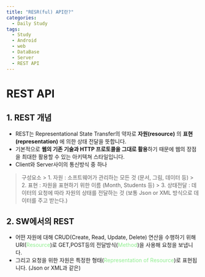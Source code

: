 ```yaml
---
title: "RESR(ful) API란?"
categories:
  - Daily Study
tags:
  - Study
  - Android
  - web
  - DataBase
  - Server
  - REST API
---
```


# REST API
## 1. REST 개념
  - REST는 Representational State Transfer의 약자로 **자원(resource)** 의 **표현(representation)** 에 의한 상태 전달을 뜻합니다.
  - 기본적으로 **웹의 기존 기술과 HTTP 프로토콜을 그대로 활용**하기 때문에 웹의 장점을 최대한 활용할 수 있는 아키텍쳐 스타일입니다. 
  - Client와 Server사이의 통신방식 중 하나 
  > 구성요소
    > 1. 자원 : 소프트웨어가 관리하는 모든 것 (문서, 그림, 데이터 등)
    > 2. 표현 : 자원을 표현하기 위한 이름 (Month, Students 등)
    > 3. 상태전달 : 데이터의 요청에 따라 자원의 상태를 전달하는 것 (보통 Json or XML 방식으로 데이터를 주고 받는다.)
## 2. SW에서의 REST
  - 어떤 자원에 대해 CRUD(Create, Read, Update, Delete) 연산을 수행하기 위해 URI(<span style="color:lightgreen">Resource</span>)로 GET,POST등의 전달방식(<span style="color:lightgreen">Method</span>)을 사용해 요청을 보냅니다. 
  - 그리고 요청을 위한 자원은 특정한 형태(<span style="color:lightgreen">Representation of Resource</span>)로 표현됩니다. (Json or XML과 같은)
